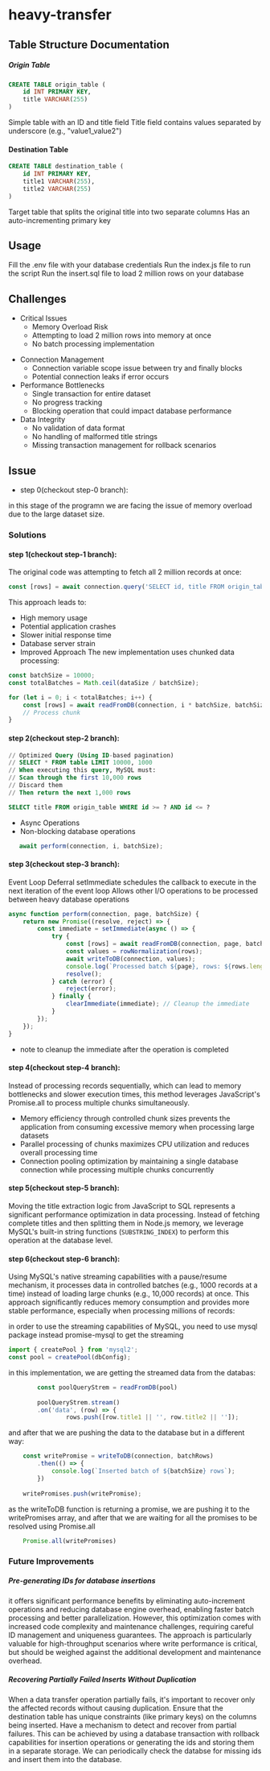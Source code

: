 # heavy-transfer

## Table Structure Documentation
##### Origin Table
```sql
CREATE TABLE origin_table (
    id INT PRIMARY KEY,
    title VARCHAR(255)
)
```

Simple table with an ID and title field
Title field contains values separated by underscore (e.g., "value1_value2")
#### Destination Table
```sql
CREATE TABLE destination_table (
    id INT PRIMARY KEY,
    title1 VARCHAR(255),
    title2 VARCHAR(255)
)
```
Target table that splits the original title into two separate columns
Has an auto-incrementing primary key

## Usage
Fill the .env file with your database credentials
Run the index.js file to run the script
Run the insert.sql file to load 2 million rows on your database

## Challenges
- Critical Issues
    - Memory Overload Risk
    - Attempting to load 2 million rows into memory at once
    - No batch processing implementation
* Connection Management
    - Connection variable scope issue between try and finally blocks
    - Potential connection leaks if error occurs
* Performance Bottlenecks
    - Single transaction for entire dataset
    - No progress tracking
    - Blocking operation that could impact database performance
* Data Integrity
    - No validation of data format
    - No handling of malformed title strings
    - Missing transaction management for rollback scenarios

## Issue
- step 0(checkout step-0 branch):

in this stage of the programn we are facing the issue of memory overload due to the large dataset size.

### Solutions 

#### step 1(checkout step-1 branch):

The original code was attempting to fetch all 2 million records at once:

```javascript
const [rows] = await connection.query('SELECT id, title FROM origin_table');
```

This approach leads to:
- High memory usage
- Potential application crashes
- Slower initial response time
- Database server strain
- Improved Approach The new implementation uses chunked data processing:

```javascript
const batchSize = 10000;
const totalBatches = Math.ceil(dataSize / batchSize);

for (let i = 0; i < totalBatches; i++) {
    const [rows] = await readFromDB(connection, i * batchSize, batchSize);
    // Process chunk
}
```

#### step 2(checkout step-2 branch):

```sql
// Optimized Query (Using ID-based pagination)
// SELECT * FROM table LIMIT 10000, 1000
// When executing this query, MySQL must:
// Scan through the first 10,000 rows
// Discard them
// Then return the next 1,000 rows

SELECT title FROM origin_table WHERE id >= ? AND id <= ?
```
* Async Operations
* Non-blocking database operations
```javascript
   await perform(connection, i, batchSize);
```


#### step 3(checkout step-3 branch):

Event Loop Deferral
setImmediate schedules the callback to execute in the next iteration of the event loop
Allows other I/O operations to be processed between heavy database operations

```javascript
async function perform(connection, page, batchSize) {
    return new Promise((resolve, reject) => {
        const immediate = setImmediate(async () => {
            try {
                const [rows] = await readFromDB(connection, page, batchSize);
                const values = rowNormalization(rows);
                await writeToDB(connection, values);
                console.log(`Processed batch ${page}, rows: ${rows.length}`);
                resolve();
            } catch (error) {
                reject(error);
            } finally {
                clearImmediate(immediate); // Cleanup the immediate
            }
        });
    });
}
```
* note to cleanup the immediate after the operation is completed


#### step 4(checkout step-4 branch):
Instead of processing records sequentially, which can lead to memory bottlenecks and slower execution times, this method leverages JavaScript's Promise.all to process multiple chunks simultaneously.

- Memory efficiency through controlled chunk sizes prevents the application from consuming excessive memory when processing large datasets
- Parallel processing of chunks maximizes CPU utilization and reduces overall processing time
- Connection pooling optimization by maintaining a single database connection while processing multiple chunks concurrently

#### step 5(checkout step-5 branch):

Moving the title extraction logic from JavaScript to SQL represents a significant performance optimization in data processing. Instead of fetching complete titles and then splitting them in Node.js memory, we leverage MySQL's built-in string functions (`SUBSTRING_INDEX`) to perform this operation at the database level.

#### step 6(checkout step-6 branch):

Using MySQL's native streaming capabilities with a pause/resume mechanism, it processes data in controlled batches (e.g., 1000 records at a time) instead of loading large chunks (e.g., 10,000 records) at once. This approach significantly reduces memory consumption and provides more stable performance, especially when processing millions of records:

in order to use the streaming capabilities of MySQL, you need to use mysql package instead promise-mysql to get the streaming
```javascript
import { createPool } from 'mysql2';
const pool = createPool(dbConfig);
```

in this implementation, we are getting the streamed data from the databas:

```javascript
        const poolQueryStrem = readFromDB(pool)            
        
        poolQueryStrem.stream()
        .on('data', (row) => {
                rows.push([row.title1 || '', row.title2 || '']);
```
and after that we are pushing the data to the database but in a different way:

```javascript
    const writePromise = writeToDB(connection, batchRows)
        .then(() => {
            console.log(`Inserted batch of ${batchSize} rows`);
        })
    
    writePromises.push(writePromise);
```

as the writeToDB function is returning a promise, we are pushing it to the writePromises array, and after that we are waiting for all the promises to be resolved using Promise.all

```javascript
    Promise.all(writePromises)
```

### Future Improvements

##### Pre-generating IDs for database insertions 

it offers significant performance benefits by eliminating auto-increment operations and reducing database engine overhead, enabling faster batch processing and better parallelization. However, this optimization comes with increased code complexity and maintenance challenges, requiring careful ID management and uniqueness guarantees. The approach is particularly valuable for high-throughput scenarios where write performance is critical, but should be weighed against the additional development and maintenance overhead.

##### Recovering Partially Failed Inserts Without Duplication

When a data transfer operation partially fails, it's important to recover only the affected records without causing duplication.
Ensure that the destination table has unique constraints (like primary keys) on the columns being inserted. Have a mechanism to detect and recover from partial failures. This can be achieved by using a database transaction with rollback capabilities for insertion operations or generating the ids and storing them in a separate storage. We can periodically check the databse for missing ids and insert them into the database.